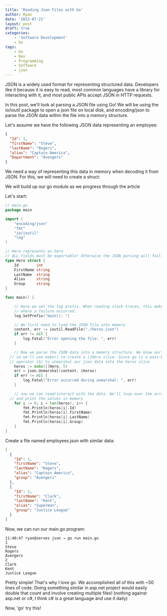 ```yaml
---
title: 'Reading Json Files with Go'
author: Ryan
date: '2022-07-21'
layout: post
draft: true
categories:
    - 'Software Development'
    - Go
tags:
    - Go
    - Dev
    - Programming
    - Software
    - json
---
```


JSON is a widely used format for representing structured data. Developers like it because it is easy to read, most common languages have a library for interacting
with it, and most public APIs accept JSON in HTTP requests.

In this post, we'll look at parsing a JSON file using Go! We will be using the io/ioutil package to open a json file on local disk, and encoding/json to parse the
JSON data within the file into a memory structure.

Let's assume we have the following JSON data representing an employee:

~~~json
{
  "Id": 1,
  "firstName": "Steve",
  "lastName": "Rogers",
  "alias": "Captain America",
  "Department": "Avengers"
}
~~~

We need a way of representing this data in memory when decoding it from JSON. For this, we will need to create a struct:

We will build up our go module as we progress through the article

Let's start:
~~~go
// main.go
package main

import (
	"encoding/json"
	"fmt"
	"io/ioutil"
	"log"
)

// Hero represents an hero
// ALL fields must be exportable! Otherwise the JSON parsing will fail.
type Hero struct {
	Id        int
	FirstName string
	LastName  string
	Alias     string
	Group     string
}

func main() {

	// Here we set the log prefix. When reading stack traces, this makes it easier to know
	// where a failure occurred.
	log.SetPrefix("main(): ")

	// We first need to load the JSON file into memory
	content, err := ioutil.ReadFile("./heros.json")
	if err != nil {
		log.Fatal("Error opening the file: ", err)
	}

	// Now we parse the JSON data into a memory structure. We know our JSON file will have more than one hero object,
  // so we'll use make() to create a []Hero slice. Since go is a pass-by-value language, we will then use the address-of
  // operator (&) to unmarshal our json data into the heros slice
	heros := make([]Hero, 5)
	err = json.Unmarshal(content, &heros)
	if err != nil {
		log.Fatal("Error occurred during unmarshal: ", err)
	}

	// now we can read/interact with the data. We'll loop over the array
  // and print the values in memory
	for i := 0; i < len(heros); i++ {
		fmt.Println(heros[i].Id)
		fmt.Println(heros[i].FirstName)
		fmt.Println(heros[i].LastName)
		fmt.Println(heros[i].Group)
	}
}
~~~

Create a file named employees.json with similar data:
~~~json
[
  {
    "Id": 1,
    "firstName": "Steve",
    "lastName": "Rogers",
    "alias": "Captain America",
    "group": "Avengers"
  },
  {
    "Id": 2,
    "firstName": "Clark",
    "lastName": "Kent",
    "alias": "Superman",
    "group": "Justice League"
  }
]
~~~

Now, we can run our main.go program:

~~~shell
11:40:47 ryan@xerxes json → go run main.go
1
Steve
Rogers
Avengers
2
Clark
Kent
Justice League
~~~

Pretty simple! That's why I love go. We accomplished all of this with ~50 lines of code.
Doing something similar in asp.net project would easily double that count and involve creating
multiple files! (nothing against asp.net or c#, I think c# is a great language and use it daily)

Now, 'go' try this!